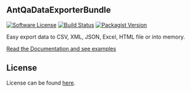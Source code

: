 AntQaDataExporterBundle
-------------
[![Software License](https://img.shields.io/badge/license-MIT-brightgreen.svg?style=flat-square)](LICENSE)
[![Build Status](https://api.travis-ci.org/piotrantosik/DataExporter.png?branch=master)](http://travis-ci.org/piotrantosik/DataExporter)
[![Packagist Version](https://img.shields.io/packagist/v/piotrantosik/dataexporter-bundle.svg?style=flat-square)](https://packagist.org/packages/piotrantosik/dataexporter-bundle)

Easy export data to CSV, XML, JSON, Excel, HTML file or into memory.

[Read the Documentation and see examples](https://github.com/piotrantosik/DataExporter/blob/master/Resources/doc/index.md)


License
-------
License can be found [here](https://github.com/piotrantosik/DataExporter/blob/master/Resources/meta/LICENSE).
